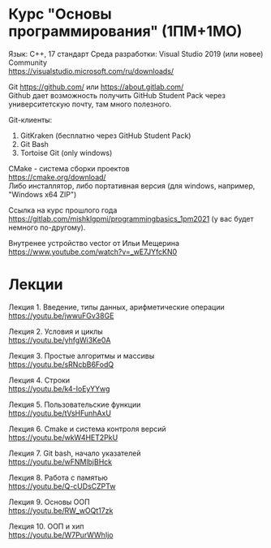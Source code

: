 # Курс "Основы программирования" (1ПМ+1МО)
Язык: С++, 17 стандарт
Среда разработки: Visual Studio 2019 (или новее) Community  
https://visualstudio.microsoft.com/ru/downloads/

Git https://github.com/ или https://about.gitlab.com/  
Github дает возможность получить GitHub Student Pack через университетскую почту, там много полезного.  

Git-клиенты:  
1. GitKraken (бесплатно через GitHub Student Pack)
2. Git Bash
3. Tortoise Git (only windows)  

CMake - система сборки проектов  
https://cmake.org/download/  
Либо инсталлятор, либо портативная версия (для windows, например, "Windows x64 ZIP")

Ссылка на курс прошлого года https://gitlab.com/mishklgpmi/programmingbasics_1pm2021  (у вас будет немного по-другому).  

Внутренее устройство vector от Ильи Мещерина https://www.youtube.com/watch?v=_wE7JYfcKN0  

# Лекции  
Лекция 1. Введение, типы данных, арифметические операции  
https://youtu.be/jwwuFGv38GE   

Лекция 2. Условия и циклы  
https://youtu.be/yhfgWi3Ke0A  

Лекция 3. Простые алгоритмы и массивы  
https://youtu.be/sRNcbB6FodQ  

Лекция 4. Строки  
https://youtu.be/k4-IoEyYYwg  

Лекция 5. Пользовательские функции  
https://youtu.be/tVsHFunhAxU  

Лекция 6. Cmake и система контроля версий  
https://youtu.be/wkW4HET2PkU  

Лекция 7. Git bash, начало указателей  
https://youtu.be/wFNMlbjBHck  

Лекция 8. Работа с памятью  
https://youtu.be/Q-cUDsCZPTw  

Лекция 9. Основы ООП  
https://youtu.be/RW_wOQt17zk  

Лекция 10. ООП и хип  
https://youtu.be/W7PurWWhIjo   
